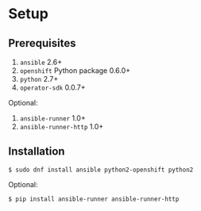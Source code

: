 # Setup

## Prerequisites

1. `ansible` 2.6+
1. `openshift` Python package 0.6.0+
1. `python` 2.7+
1. `operator-sdk` 0.0.7+

Optional:

1. `ansible-runner` 1.0+
1. `ansible-runner-http` 1.0+

## Installation
```
$ sudo dnf install ansible python2-openshift python2 
```

Optional:
```
$ pip install ansible-runner ansible-runner-http
```
